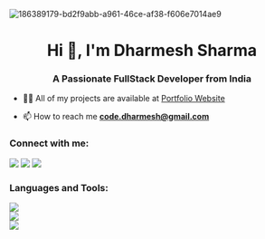 ![186389179-bd2f9abb-a961-46ce-af38-f606e7014ae9](https://github.com/TechnoZech/TechnoZech/assets/49605916/12e8c320-a3b7-43c8-934c-6cf3980922ae)
<h1 align="center">Hi 👋, I'm Dharmesh Sharma</h1>
<h3 align="center">A Passionate FullStack Developer from India</h3>

- 👨‍💻 All of my projects are available at [Portfolio Website](https://technozech.github.io/Portfolio2023/)

- 📫 How to reach me **code.dharmesh@gmail.com**

<h3 align="left">Connect with me:</h3>
<p align="left">
<a href="https://linkedin.com/in/dharmeshcode" target="blank"><img src="https://skillicons.dev/icons?i=linkedin" /></a>
<a href="https://twitter.com/DharmeshCode" target="blank"><img src="https://skillicons.dev/icons?i=twitter" /></a>
<a href="https://discord.gg/dharmeshsharma" target="blank"><img src="https://skillicons.dev/icons?i=discord" /></a>
</p>

<h3 align="left">Languages and Tools:</h3>
<p align="left">
  <a href="https://technozech.github.io/Portfolio2023/" target="_blank">
    <img src="https://skillicons.dev/icons?i=c,cpp,bootstrap,css,html,js,react,atom" /> </br>
    <img src="https://skillicons.dev/icons?i=nodejs,mongodb,express,postman,codepen,netlify" /></br>
    <img src="https://skillicons.dev/icons?i=figma,pr,ps,ae" /></br>
  </a>
</p>
